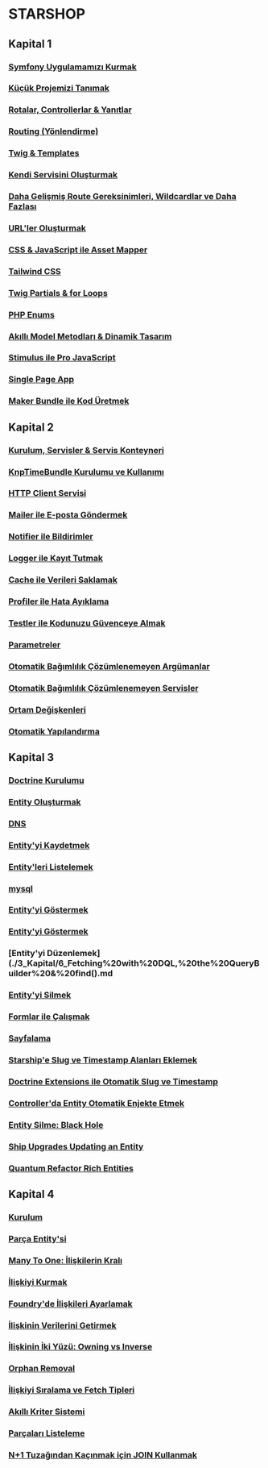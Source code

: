 # STARSHOP

## Kapital 1

### [Symfony Uygulamamızı Kurmak](./1_Kapital/1_%20Setting%20up%20our%20Symfony%20App.md)

### [Küçük Projemizi Tanımak](./1_Kapital/2_%20Getting%20to%20Know%20our%20Tiny%20Project.md)

### [Rotalar, Controllerlar & Yanıtlar](./1_Kapital/3_Routes%20Controllers%20&%20Responses.md)

### [Routing (Yönlendirme)](./1_Kapital/3.1_Routing.md)

### [Twig & Templates](./1_Kapital/5_Twig%20&%20Templates.md)

### [Kendi Servisini Oluşturmak](./1_Kapital/10_Creating%20your%20own%20Service.md)

### [Daha Gelişmiş Route Gereksinimleri, Wildcardlar ve Daha Fazlası](./1_Kapital/11_Fancier%20Routes%20Requirements%2C%20Wildcards%2C%20and%20More.md)

### [URL'ler Oluşturmak](./1_Kapital/12_Generating%20URLs.md)

### [CSS & JavaScript ile Asset Mapper](./1_Kapital/13.CSS%20&%20JavaScript%20with%20Asset%20Mapper.md)

### [Tailwind CSS](./1_Kapital/14.Tailwind%20CSS.md)

### [Twig Partials & for Loops](./1_Kapital/15_Twig%20Partials%20&%20for%20Loops.md)

### [PHP Enums](./1_Kapital/16_%20PHP%20Enums.md)

### [Akıllı Model Metodları & Dinamik Tasarım](./1_Kapital/17_Smart%20Model%20Methods%20&%20Making%20the%20Design%20Dynamic.md)

### [Stimulus ile Pro JavaScript](./1_Kapital/18.%20Stimulus%20Writing%20Pro%20JavaScript.md)

### [Single Page App](./1_Kapital/19_Your%20Single%20Page%20App.md)

### [Maker Bundle ile Kod Üretmek](./1_Kapital/20_Maker%20Bundle%20Let%27s%20Generate%20Some%20Code.md)

## Kapital 2

### [Kurulum, Servisler & Servis Konteyneri](./2_Kapital/1_Setup%2C%20Services%20&%20the%20Service%20Container.md)

### [KnpTimeBundle Kurulumu ve Kullanımı](./2_Kapital/2_KnpTimeBundle%20Install%20the%20Bundle%2C%20Get%20its%20Service.md)

### [HTTP Client Servisi](./2_Kapital/3_The%20HTTP%20Client%20Service.md)

### [Mailer ile E-posta Göndermek](./2_Kapital/4_Mailer%20Sending%20Emails.md)

### [Notifier ile Bildirimler](./2_Kapital/5_Notifier%20Sending%20Notifications.md)

### [Logger ile Kayıt Tutmak](./2_Kapital/6_Logger%20Logging.md)

### [Cache ile Verileri Saklamak](./2_Kapital/7_Cache%20Storing%20Data.md)

### [Profiler ile Hata Ayıklama](./2_Kapital/8_Profiler%20Debugging.md)

### [Testler ile Kodunuzu Güvenceye Almak](./2_Kapital/9_Tests%20Testing%20your%20Code.md)

### [Parametreler](./2_Kapital/10_Parameters.md)

### [Otomatik Bağımlılık Çözümlenemeyen Argümanlar](./2_Kapital/11_Non-Autowireable%20Arguments.md)

### [Otomatik Bağımlılık Çözümlenemeyen Servisler](./2_Kapital/12_Non-Autowireable%20Services.md)

### [Ortam Değişkenleri](./2_Kapital/13_Environment%20Variables.md)

### [Otomatik Yapılandırma](./2_Kapital/14_Autoconfiguration.md)

## Kapital 3

### [Doctrine Kurulumu](./3_Kapital/1_Installing%20Doctrine.md)

### [Entity Oluşturmak](./3_Kapital/2_Database%20Setup%20&%20Docker.md)

### [DNS](./3_Kapital/2_1_DSN.md)

### [Entity'yi Kaydetmek](./3_Kapital/3_Starship%20Entity.md)

### [Entity'leri Listelemek](./3_Kapital/4_Migrations.md)

### [mysql](./3_Kapital/4_1_mysql.md)

### [Entity'yi Göstermek](./3_Kapital/5_Inserting%20Data%20via%20Fixtures.md)

### [Entity'yi Göstermek](./3_Kapital/5_1_Inserting%20Data%20via%20Fixtures.md)

### [Entity'yi Düzenlemek](./3_Kapital/6_Fetching%20with%20DQL,%20the%20QueryBuilder%20&%20find().md

### [Entity'yi Silmek](./3_Kapital/7_Cosmic%20Queries%20the%20Repository%20Class.md)

### [Formlar ile Çalışmak](./3_Kapital/8_Alien%20Tech%20for%20Fixtures%20Foundry%20&%20Faker.md)

### [Sayfalama](./3_Kapital/9_Pagination.md)

### [Starship'e Slug ve Timestamp Alanları Eklemek](./3_Kapital/10_%20Starship%20Upgrade%20Adding%20Slug%20and%20Timestamp%20Fields.md)

### [Doctrine Extensions ile Otomatik Slug ve Timestamp](./3_Kapital/11_Auto%20Slug%20and%20Timestamps%20with%20Doctrine%20Extensions.md)

### [Controller'da Entity Otomatik Enjekte Etmek](./3_Kapital/12_High-Tech%20Controllers%20Auto-inject%20Entities.md)

### [Entity Silme: Black Hole](./3_Kapital/13_Black%20Hole%20Deleting%20Entities.md)

### [Ship Upgrades Updating an Entity](./3_Kapital/14_Ship%20Upgrades%20Updating%20an%20Entity.md)

### [Quantum Refactor Rich Entities](./3_Kapital/15_Quantum%20Refactor%20Rich%20Entities.md)

## Kapital 4

### [Kurulum](./4_Kapital/1_Setup.md)

### [Parça Entity'si](./4_Kapital/2_%20Part%20Entity.md)

### [Many To One: İlişkilerin Kralı](./4_Kapital/3_Many%20To%20One%20The%20King%20of%20Relationships.md)

### [İlişkiyi Kurmak](./4_Kapital/4_Setting%20the%20Relation.md)

### [Foundry'de İlişkileri Ayarlamak](./4_Kapital/5_1_Setting%20Relations%20in%20Foundry.md)

### [İlişkinin Verilerini Getirmek](./4_Kapital/6_Fetching%20a%20Relation's%20Data.md)

### [İlişkinin İki Yüzü: Owning vs Inverse](./4_Kapital/7_1_The%20Two%20Sides%20of%20a%20Relation%20Owning%20vs%20Inverse.md)

### [Orphan Removal](./4_Kapital/8_1_Orphan%20Removal.md)

### [İlişkiyi Sıralama ve Fetch Tipleri](./4_Kapital/9_1_Ordering%20a%20Relation%20and%20fetch%20type.md)

### [Akıllı Kriter Sistemi](./4_Kapital/10_1_%20The%20Clever%20Criteria%20System.md)

### [Parçaları Listeleme](./4_Kapital/11_1_Listing%20Parts.md)

### [N+1 Tuzağından Kaçınmak için JOIN Kullanmak](./4_Kapital/12_1_Joining%20to%20Avoid%20the%20N+1%20Trap.md)
